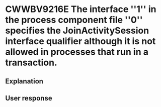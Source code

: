 # CWWBV9216E The interface ''1'' in the process component file ''0'' specifies the JoinActivitySession interface qualifier although it is not allowed in processes that run in a transaction.

## Explanation

## User response